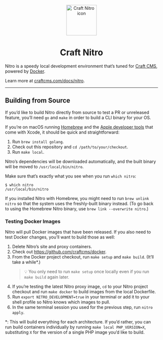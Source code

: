 <p align="center"><img src="resources/craft-nitro.svg" width="100" height="100" alt="Craft Nitro icon"></p>

<h1 align="center">Craft Nitro</h1>

Nitro is a speedy local development environment that’s tuned for [Craft CMS](https://craftcms.com/), powered by [Docker](https://www.docker.com/).

Learn more at [craftcms.com/docs/nitro](https://craftcms.com/docs/nitro/).

---

## Building from Source

If you’d like to build Nitro directly from source to test a PR or unreleased feature, you’ll need `go` and `make` in order to build a CLI binary for your OS.

If you’re on macOS running [Homebrew](https://brew.sh/) and the [Apple developer tools](https://developer.apple.com/xcode/resources/) that come with Xcode, it should be quick and straightforward:

1. Run `brew install golang`.
2. Check out this repository and `cd /path/to/your/checkout`.
3. Run `make local`.

Nitro’s dependencies will be downloaded automatically, and the built binary will be moved to `/usr/local/bin/nitro`.

Make sure that’s exactly what you see when you run `which nitro`:

```
$ which nitro
/usr/local/bin/nitro
```

If you installed Nitro with Homebrew, you might need to run `brew unlink nitro` so that the system uses the freshly-built binary instead. (To go back to using the Homebrew Nitro binary, use `brew link --overwrite nitro`.)

### Testing Docker Images

Nitro will pull Docker images that have been released. If you also need to test Docker changes, you’ll want to build those as well:

1. Delete Nitro’s site and proxy containers.
2. Check out https://github.com/craftcms/docker.
3. From the Docker project checkout, run `make setup` and `make build`. (It’ll take a while*.)
    > 💡 You only need to run `make setup` once locally even if you run `make build` again later.
4. If you’re testing the latest Nitro proxy image, `cd` to your Nitro project checkout and run `make docker` to build images from the local Dockerfile.
5. Run `export NITRO_DEVELOPMENT=true` in your terminal or add it to your shell profile so Nitro knows which images to pull.
6. In the same terminal session you used for the previous step, run `nitro apply`.


*: This will build everything for each architecture. If you’d rather, you can run build containers individually by running `make local PHP_VERSION=X`, substituting `X` for the version of a single PHP image you’d like to build.
